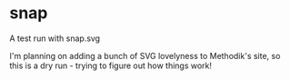 snap
====

A test run with snap.svg

I'm planning on adding a bunch of SVG lovelyness to Methodik's site, so this is a dry run - trying to figure out how things work!
